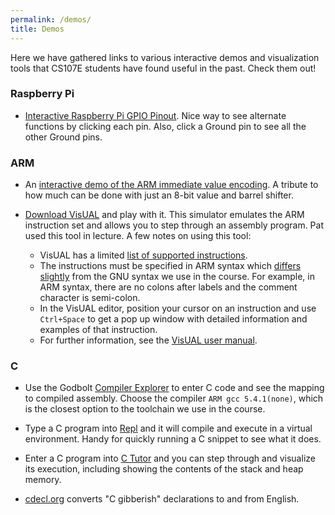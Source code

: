 ```yaml
---
permalink: /demos/
title: Demos
---
```


Here we have gathered links to various interactive demos and visualization tools that CS107E students have found useful in the past. Check them out!

### Raspberry Pi
- [Interactive Raspberry Pi GPIO Pinout](https://pinout.xyz/). Nice way to see alternate
  functions by clicking each pin. Also, click a Ground pin to see all the
  other Ground pins.

### ARM
- An
[interactive demo of the ARM immediate value encoding](https://alisdair.mcdiarmid.org/arm-immediate-value-encoding/#play-with-it). A tribute to how much can be done with just an 8-bit value and barrel shifter.
<a name="visual"></a>
- [Download VisUAL](https://salmanarif.bitbucket.io/visual/downloads.html) and play with it. This simulator emulates the ARM instruction set and allows you to step through an assembly program. Pat used this tool in lecture. A few notes on using this tool:
    
    - VisUAL has a limited [list of supported instructions](https://salmanarif.bitbucket.io/visual/supported_instructions.html).
    - The instructions must be specified in ARM syntax which [differs slightly](http://infocenter.arm.com/help/index.jsp?topic=/com.arm.doc.dui0773a/chr1383143764305.html) from the GNU syntax we use in the course. For example, in ARM syntax, there are no colons after labels and the comment character is semi-colon.
    - In the VisUAL editor, position your cursor on an instruction and use `Ctrl+Space` to get a pop up window with detailed information and examples of that instruction.
    - For further information, see the [VisUAL user manual](https://salmanarif.bitbucket.io/visual/).

### C
- Use the Godbolt [Compiler Explorer](http://gcc.godbolt.org/) to enter C code and see the mapping to compiled assembly. Choose the compiler `ARM gcc 5.4.1(none)`, which is the closest option to the toolchain we use in the course.

- Type a C program into [Repl](https://repl.it/languages/c) and it will compile and execute in a virtual environment.
Handy for quickly running a C snippet to see what it does.

- Enter a C program into [C Tutor](http://pythontutor.com/c.html#mode=edit) and you can step through and visualize its execution, including showing the contents of the stack and heap memory.

- [cdecl.org](http://cdecl.org/) converts "C gibberish" declarations to and from English.

